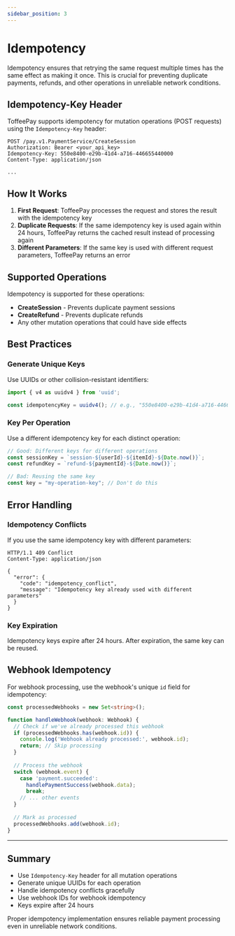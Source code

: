 ```yaml
---
sidebar_position: 3
---
```


# Idempotency

Idempotency ensures that retrying the same request multiple times has the same effect as making it once. This is crucial for preventing duplicate payments, refunds, and other operations in unreliable network conditions.

## Idempotency-Key Header

ToffeePay supports idempotency for mutation operations (POST requests) using the `Idempotency-Key` header:

```http
POST /pay.v1.PaymentService/CreateSession
Authorization: Bearer <your_api_key>
Idempotency-Key: 550e8400-e29b-41d4-a716-446655440000
Content-Type: application/json

...

```

## How It Works

1. **First Request**: ToffeePay processes the request and stores the result with the idempotency key
2. **Duplicate Requests**: If the same idempotency key is used again within 24 hours, ToffeePay returns the cached result instead of processing again
3. **Different Parameters**: If the same key is used with different request parameters, ToffeePay returns an error

## Supported Operations

Idempotency is supported for these operations:

- **CreateSession** - Prevents duplicate payment sessions
- **CreateRefund** - Prevents duplicate refunds
- Any other mutation operations that could have side effects

## Best Practices

### Generate Unique Keys
Use UUIDs or other collision-resistant identifiers:

```typescript
import { v4 as uuidv4 } from 'uuid';

const idempotencyKey = uuidv4(); // e.g., "550e8400-e29b-41d4-a716-446655440000"
```

### Key Per Operation
Use a different idempotency key for each distinct operation:

```typescript
// Good: Different keys for different operations
const sessionKey = `session-${userId}-${itemId}-${Date.now()}`;
const refundKey = `refund-${paymentId}-${Date.now()}`;

// Bad: Reusing the same key
const key = "my-operation-key"; // Don't do this
```

## Error Handling

### Idempotency Conflicts
If you use the same idempotency key with different parameters:

```http
HTTP/1.1 409 Conflict
Content-Type: application/json

{
  "error": {
    "code": "idempotency_conflict",
    "message": "Idempotency key already used with different parameters"
  }
}
```

### Key Expiration
Idempotency keys expire after 24 hours. After expiration, the same key can be reused.

## Webhook Idempotency

For webhook processing, use the webhook's unique `id` field for idempotency:

```typescript
const processedWebhooks = new Set<string>();

function handleWebhook(webhook: Webhook) {
  // Check if we've already processed this webhook
  if (processedWebhooks.has(webhook.id)) {
    console.log('Webhook already processed:', webhook.id);
    return; // Skip processing
  }
  
  // Process the webhook
  switch (webhook.event) {
    case 'payment.succeeded':
      handlePaymentSuccess(webhook.data);
      break;
    // ... other events
  }
  
  // Mark as processed
  processedWebhooks.add(webhook.id);
}
```

---

## Summary

- Use `Idempotency-Key` header for all mutation operations
- Generate unique UUIDs for each operation
- Handle idempotency conflicts gracefully
- Use webhook IDs for webhook idempotency
- Keys expire after 24 hours

Proper idempotency implementation ensures reliable payment processing even in unreliable network conditions.